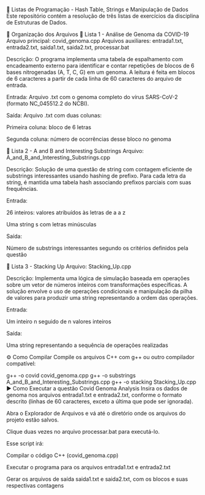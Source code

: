 📘 Listas de Programação - Hash Table, Strings e Manipulação de Dados
Este repositório contém a resolução de três listas de exercícios da disciplina de Estruturas de Dados.

📂 Organização dos Arquivos
📁 Lista 1 - Análise de Genoma da COVID-19
Arquivo principal: covid_genoma.cpp
Arquivos auxiliares: entrada1.txt, entrada2.txt, saida1.txt, saida2.txt, processar.bat

Descrição:
O programa implementa uma tabela de espalhamento com encadeamento externo para identificar e contar repetições de blocos de 6 bases nitrogenadas (A, T, C, G) em um genoma.
A leitura é feita em blocos de 6 caracteres a partir de cada linha de 60 caracteres do arquivo de entrada.

Entrada:
Arquivo .txt com o genoma completo do vírus SARS-CoV-2 (formato NC_045512.2 do NCBI).

Saída:
Arquivo .txt com duas colunas:

Primeira coluna: bloco de 6 letras

Segunda coluna: número de ocorrências desse bloco no genoma

📁 Lista 2 - A and B and Interesting Substrings
Arquivo: A_and_B_and_Interesting_Substrings.cpp

Descrição:
Solução de uma questão de string com contagem eficiente de substrings interessantes usando hashing de prefixo.
Para cada letra da string, é mantida uma tabela hash associando prefixos parciais com suas frequências.

Entrada:

26 inteiros: valores atribuídos às letras de a a z

Uma string s com letras minúsculas

Saída:

Número de substrings interessantes segundo os critérios definidos pela questão

📁 Lista 3 - Stacking Up
Arquivo: Stacking_Up.cpp

Descrição:
Implementa uma lógica de simulação baseada em operações sobre um vetor de números inteiros com transformações específicas.
A solução envolve o uso de operações condicionais e manipulação da pilha de valores para produzir uma string representando a ordem das operações.

Entrada:

Um inteiro n seguido de n valores inteiros

Saída:

Uma string representando a sequência de operações realizadas

⚙️ Como Compilar
Compile os arquivos C++ com g++ ou outro compilador compatível:

g++ -o covid covid_genoma.cpp
g++ -o substrings A_and_B_and_Interesting_Substrings.cpp
g++ -o stacking Stacking_Up.cpp
▶️ Como Executar a questão Covid Genoma Analysis
Insira os dados de genoma nos arquivos entrada1.txt e entrada2.txt, conforme o formato descrito (linhas de 60 caracteres, exceto a última que pode ser ignorada).

Abra o Explorador de Arquivos e vá até o diretório onde os arquivos do projeto estão salvos.

Clique duas vezes no arquivo processar.bat para executá-lo.

Esse script irá:

Compilar o código C++ (covid_genoma.cpp)

Executar o programa para os arquivos entrada1.txt e entrada2.txt

Gerar os arquivos de saída saida1.txt e saida2.txt, com os blocos e suas respectivas contagens
